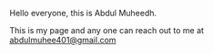 Hello everyone, this is Abdul Muheedh.

This is my page and any one can reach out to me at abdulmuhee401@gmail.com

<!---
dorky-poo/dorky-poo is a ✨ special ✨ repository because its `README.md` (this file) appears on your GitHub profile.
You can click the Preview link to take a look at your changes.
--->
